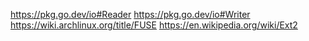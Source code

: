 https://pkg.go.dev/io#Reader
https://pkg.go.dev/io#Writer
https://wiki.archlinux.org/title/FUSE
https://en.wikipedia.org/wiki/Ext2
